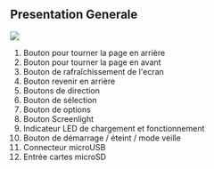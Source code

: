 ## Presentation Generale
![](http://static.energysistem.com/images/manuals/39225/5693e19abba5b.jpg)

1. Bouton pour tourner la page en arrière
2. Bouton pour tourner la page en avant
3. Bouton de rafraîchissement de l'ecran
4. Bouton revenir en arrière
5. Boutons de direction
6. Bouton de sélection
7. Bouton de options
8. Bouton Screenlight
9. Indicateur LED de chargement et fonctionnement
10. Bouton de démarrage / éteint / mode veille
11. Connecteur microUSB
12. Entrée cartes microSD
